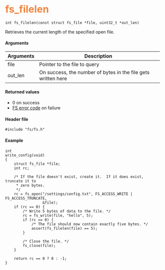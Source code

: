 ## <font color="#F2853F" style="font-size:24pt">fs\_filelen</font>

```no-highlight
int fs_filelen(const struct fs_file *file, uint32_t *out_len)
```

Retrieves the current length of the specified open file.

#### Arguments

| Arguments | Description |
|-----------|-------------|
| file |  Pointer to the file to query |
| out\_len |  On success, the number of bytes in the file gets written here |


#### Returned values

* 0 on success
* [FS error code](fs_return_codes.md) on failure

#### Header file

```no-highlight
#include "fs/fs.h"
```

#### Example

```no-highlight
int
write_config(void)
{
    struct fs_file *file;
    int rc;

    /* If the file doesn't exist, create it.  If it does exist, truncate it to
     * zero bytes.
     */
    rc = fs_open("/settings/config.txt", FS_ACCESS_WRITE | FS_ACCESS_TRUNCATE,
                 &file);
    if (rc == 0) {
        /* Write 5 bytes of data to the file. */
        rc = fs_write(file, "hello", 5);
        if (rc == 0) {
            /* The file should now contain exactly five bytes. */
            assert(fs_filelen(file) == 5);
        }

        /* Close the file. */
        fs_close(file);
    }

    return rc == 0 ? 0 : -1;
}
```


